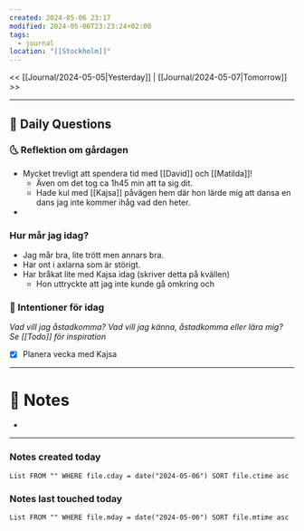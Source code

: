 ```yaml
---
created: 2024-05-06 23:17
modified: 2024-05-06T23:23:24+02:00
tags:
  - journal
location: "[[Stockholm]]"
---
```


<< [[Journal/2024-05-05|Yesterday]] | [[Journal/2024-05-07|Tomorrow]] >>

---
## 📅 Daily Questions
### 🌜 Reflektion om gårdagen
- Mycket trevligt att spendera tid med [[David]] och [[Matilda]]!
	- Även om det tog ca 1h45 min att ta sig dit.
	- Hade kul med [[Kajsa]] påvägen hem där hon lärde mig att dansa en dans jag inte kommer ihåg vad den heter.
- 

### Hur mår jag idag?
- Jag mår bra, lite trött men annars bra. 
- Har ont i axlarna som är störigt.
- Har bråkat lite med Kajsa idag (skriver detta på kvällen)
	- Hon uttryckte att jag inte kunde gå omkring och 

### 🚀  Intentioner för idag
_Vad vill jag åstadkomma? Vad vill jag känna, åstadkomma eller lära mig?_
_Se [[Todo]] för inspiration_
- [x] Planera vecka med Kajsa

---
# 📝 Notes
- 
---
### Notes created today
```dataview
List FROM "" WHERE file.cday = date("2024-05-06") SORT file.ctime asc
```
### Notes last touched today
```dataview
List FROM "" WHERE file.mday = date("2024-05-06") SORT file.mtime asc
```